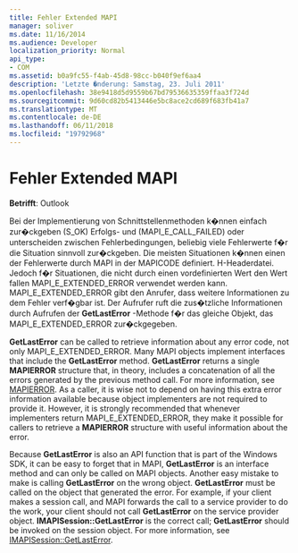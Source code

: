 ```yaml
---
title: Fehler Extended MAPI
manager: soliver
ms.date: 11/16/2014
ms.audience: Developer
localization_priority: Normal
api_type:
- COM
ms.assetid: b0a9fc55-f4ab-45d8-98cc-b040f9ef6aa4
description: 'Letzte �nderung: Samstag, 23. Juli 2011'
ms.openlocfilehash: 38e9418d5d9559b67bd79536635359ffaa3f724d
ms.sourcegitcommit: 9d60cd82b5413446e5bc8ace2cd689f683fb41a7
ms.translationtype: MT
ms.contentlocale: de-DE
ms.lasthandoff: 06/11/2018
ms.locfileid: "19792968"
---
```

# <a name="mapi-extended-errors"></a>Fehler Extended MAPI

  
  
**Betrifft**: Outlook 
  
Bei der Implementierung von Schnittstellenmethoden k�nnen einfach zur�ckgeben (S_OK) Erfolgs- und (MAPI_E_CALL_FAILED) oder unterscheiden zwischen Fehlerbedingungen, beliebig viele Fehlerwerte f�r die Situation sinnvoll zur�ckgeben. Die meisten Situationen k�nnen einen der Fehlerwerte durch MAPI in der MAPICODE definiert. H-Headerdatei. Jedoch f�r Situationen, die nicht durch einen vordefinierten Wert den Wert fallen MAPI_E_EXTENDED_ERROR verwendet werden kann. MAPI_E_EXTENDED_ERROR gibt den Anrufer, dass weitere Informationen zu dem Fehler verf�gbar ist. Der Aufrufer ruft die zus�tzliche Informationen durch Aufrufen der **GetLastError** -Methode f�r das gleiche Objekt, das MAPI_E_EXTENDED_ERROR zur�ckgegeben. 
  
 **GetLastError** can be called to retrieve information about any error code, not only MAPI_E_EXTENDED_ERROR. Many MAPI objects implement interfaces that include the **GetLastError** method. **GetLastError** returns a single **MAPIERROR** structure that, in theory, includes a concatenation of all the errors generated by the previous method call. For more information, see [MAPIERROR](mapierror.md). As a caller, it is wise not to depend on having this extra error information available because object implementers are not required to provide it. However, it is strongly recommended that whenever implementers return MAPI_E_EXTENDED_ERROR, they make it possible for callers to retrieve a **MAPIERROR** structure with useful information about the error. 
  
Because **GetLastError** is also an API function that is part of the Windows SDK, it can be easy to forget that in MAPI, **GetLastError** is an interface method and can only be called on MAPI objects. Another easy mistake to make is calling **GetLastError** on the wrong object. **GetLastError** must be called on the object that generated the error. For example, if your client makes a session call, and MAPI forwards the call to a service provider to do the work, your client should not call **GetLastError** on the service provider object. **IMAPISession::GetLastError** is the correct call; **GetLastError** should be invoked on the session object. For more information, see [IMAPISession::GetLastError](imapisession-getlasterror.md).
  

